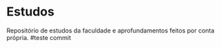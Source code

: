 # Estudos
Repositório de estudos da faculdade e aprofundamentos feitos por conta própria.
#teste commit